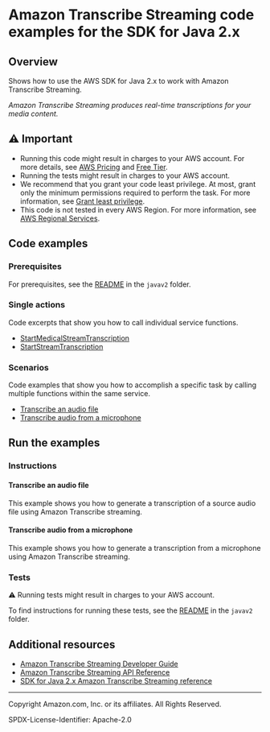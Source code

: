 # Amazon Transcribe Streaming code examples for the SDK for Java 2.x

## Overview

Shows how to use the AWS SDK for Java 2.x to work with Amazon Transcribe Streaming.

<!--custom.overview.start-->
<!--custom.overview.end-->

_Amazon Transcribe Streaming produces real-time transcriptions for your media content._

## ⚠ Important

* Running this code might result in charges to your AWS account. For more details, see [AWS Pricing](https://aws.amazon.com/pricing/) and [Free Tier](https://aws.amazon.com/free/).
* Running the tests might result in charges to your AWS account.
* We recommend that you grant your code least privilege. At most, grant only the minimum permissions required to perform the task. For more information, see [Grant least privilege](https://docs.aws.amazon.com/IAM/latest/UserGuide/best-practices.html#grant-least-privilege).
* This code is not tested in every AWS Region. For more information, see [AWS Regional Services](https://aws.amazon.com/about-aws/global-infrastructure/regional-product-services).

<!--custom.important.start-->
<!--custom.important.end-->

## Code examples

### Prerequisites

For prerequisites, see the [README](../../README.md#Prerequisites) in the `javav2` folder.


<!--custom.prerequisites.start-->
<!--custom.prerequisites.end-->

### Single actions

Code excerpts that show you how to call individual service functions.

- [StartMedicalStreamTranscription](src/main/java/com/amazonaws/transcribestreaming/TranscribeMedicalStreamingDemoApp.java#L25)
- [StartStreamTranscription](src/main/java/com/amazonaws/transcribestreaming/TranscribeStreamingDemoApp.java#L36)

### Scenarios

Code examples that show you how to accomplish a specific task by calling multiple
functions within the same service.

- [Transcribe an audio file](src/main/java/com/amazonaws/transcribestreaming/TranscribeStreamingDemoFile.java)
- [Transcribe audio from a microphone](src/main/java/com/amazonaws/transcribestreaming/TranscribeStreamingDemoApp.java)


<!--custom.examples.start-->
<!--custom.examples.end-->

## Run the examples

### Instructions


<!--custom.instructions.start-->
<!--custom.instructions.end-->



#### Transcribe an audio file

This example shows you how to generate a transcription of a source audio file using Amazon Transcribe streaming.


<!--custom.scenario_prereqs.transcribe-streaming_Scenario_StreamEvents_File.start-->
<!--custom.scenario_prereqs.transcribe-streaming_Scenario_StreamEvents_File.end-->


<!--custom.scenarios.transcribe-streaming_Scenario_StreamEvents_File.start-->
<!--custom.scenarios.transcribe-streaming_Scenario_StreamEvents_File.end-->

#### Transcribe audio from a microphone

This example shows you how to generate a transcription from a microphone using Amazon Transcribe streaming.


<!--custom.scenario_prereqs.transcribe-streaming_Scenario_StreamEvents_Microphone.start-->
<!--custom.scenario_prereqs.transcribe-streaming_Scenario_StreamEvents_Microphone.end-->


<!--custom.scenarios.transcribe-streaming_Scenario_StreamEvents_Microphone.start-->
<!--custom.scenarios.transcribe-streaming_Scenario_StreamEvents_Microphone.end-->

### Tests

⚠ Running tests might result in charges to your AWS account.


To find instructions for running these tests, see the [README](../../README.md#Tests)
in the `javav2` folder.



<!--custom.tests.start-->
<!--custom.tests.end-->

## Additional resources

- [Amazon Transcribe Streaming Developer Guide](https://docs.aws.amazon.com/transcribe/latest/dg/streaming.html)
- [Amazon Transcribe Streaming API Reference](https://docs.aws.amazon.com/transcribe/latest/APIReference/Welcome.html)
- [SDK for Java 2.x Amazon Transcribe Streaming reference](https://sdk.amazonaws.com/java/api/latest/software/amazon/awssdk/services/transcribe/package-summary.html)

<!--custom.resources.start-->
<!--custom.resources.end-->

---

Copyright Amazon.com, Inc. or its affiliates. All Rights Reserved.

SPDX-License-Identifier: Apache-2.0
